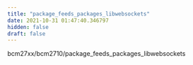 ```yaml
---
title: "package_feeds_packages_libwebsockets"
date: 2021-10-31 01:47:40.346797
hidden: false
draft: false
---
```


bcm27xx/bcm2710/package_feeds_packages_libwebsockets

